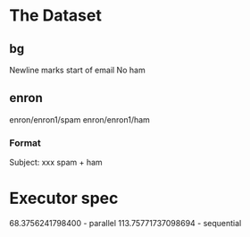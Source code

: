 # The Dataset 

## bg

Newline marks start of email
No ham

## enron

enron/enron1/spam
enron/enron1/ham

### Format
Subject: xxx
<rest of email>
spam + ham


# Executor spec
68.3756241798400 - parallel
113.75771737098694 - sequential

